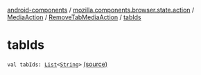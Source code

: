 [android-components](../../../index.md) / [mozilla.components.browser.state.action](../../index.md) / [MediaAction](../index.md) / [RemoveTabMediaAction](index.md) / [tabIds](./tab-ids.md)

# tabIds

`val tabIds: `[`List`](https://kotlinlang.org/api/latest/jvm/stdlib/kotlin.collections/-list/index.html)`<`[`String`](https://kotlinlang.org/api/latest/jvm/stdlib/kotlin/-string/index.html)`>` [(source)](https://github.com/mozilla-mobile/android-components/blob/master/components/browser/state/src/main/java/mozilla/components/browser/state/action/BrowserAction.kt#L631)